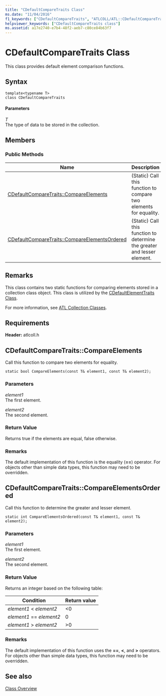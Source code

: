 ```yaml
---
title: "CDefaultCompareTraits Class"
ms.date: "11/04/2016"
f1_keywords: ["CDefaultCompareTraits", "ATLCOLL/ATL::CDefaultCompareTraits", "ATLCOLL/ATL::CDefaultCompareTraits::CompareElements", "ATLCOLL/ATL::CDefaultCompareTraits::CompareElementsOrdered"]
helpviewer_keywords: ["CDefaultCompareTraits class"]
ms.assetid: a17e2740-e7b4-48f2-aeb7-c80ce84b63f7
---
```

# CDefaultCompareTraits Class

This class provides default element comparison functions.

## Syntax

```
template<typename T>
class CDefaultCompareTraits
```

#### Parameters

*T*<br/>
The type of data to be stored in the collection.

## Members

### Public Methods

|Name|Description|
|----------|-----------------|
|[CDefaultCompareTraits::CompareElements](#compareelements)|(Static) Call this function to compare two elements for equality.|
|[CDefaultCompareTraits::CompareElementsOrdered](#compareelementsordered)|(Static) Call this function to determine the greater and lesser element.|

## Remarks

This class contains two static functions for comparing elements stored in a collection class object. This class is utilized by the [CDefaultElementTraits Class](../../atl/reference/cdefaultelementtraits-class.md).

For more information, see [ATL Collection Classes](../../atl/atl-collection-classes.md).

## Requirements

**Header:** atlcoll.h

## <a name="compareelements"></a>  CDefaultCompareTraits::CompareElements

Call this function to compare two elements for equality.

```
static bool CompareElements(const T& element1, const T& element2);
```

### Parameters

*element1*<br/>
The first element.

*element2*<br/>
The second element.

### Return Value

Returns true if the elements are equal, false otherwise.

### Remarks

The default implementation of this function is the equality (**==**) operator. For objects other than simple data types, this function may need to be overridden.

## <a name="compareelementsordered"></a>  CDefaultCompareTraits::CompareElementsOrdered

Call this function to determine the greater and lesser element.

```
static int CompareElementsOrdered(const T& element1, const T& element2);
```

### Parameters

*element1*<br/>
The first element.

*element2*<br/>
The second element.

### Return Value

Returns an integer based on the following table:

|Condition|Return value|
|---------------|------------------|
|*element1* < *element2*|<0|
|*element1* == *element2*|0|
|*element1* > *element2*|>0|

### Remarks

The default implementation of this function uses the **==**, **\<**, and **>** operators. For objects other than simple data types, this function may need to be overridden.

## See also

[Class Overview](../../atl/atl-class-overview.md)
